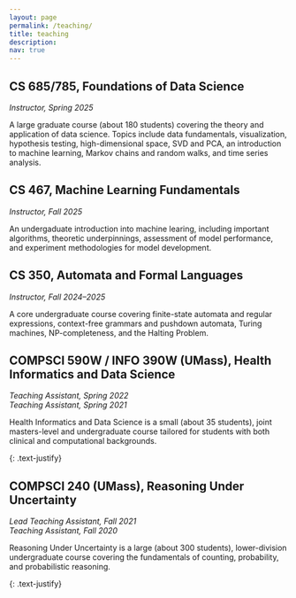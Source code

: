 ```yaml
---
layout: page
permalink: /teaching/
title: teaching
description: 
nav: true
---
```

## CS 685/785, Foundations of Data Science
_Instructor, Spring 2025_

A large graduate course (about 180 students) covering the theory and application of data science. Topics include data fundamentals, visualization, hypothesis testing, high-dimensional space, SVD and PCA, an introduction to machine learning, Markov chains and random walks, and time series analysis.

## CS 467, Machine Learning Fundamentals
_Instructor, Fall 2025_

An undergaduate introduction into machine learing, including important algorithms, theoretic underpinnings, assessment of model performance, and experiment methodologies for model development.


## CS 350, Automata and Formal Languages
_Instructor, Fall 2024&ndash;2025_

A core undergraduate course covering finite-state automata and regular expressions, context-free grammars and pushdown automata, Turing machines, NP-completeness, and the Halting Problem.


## COMPSCI 590W / INFO 390W (UMass), Health Informatics and Data Science
_Teaching Assistant, Spring 2022_ <br />
_Teaching Assistant, Spring 2021_

Health Informatics and Data Science is a small (about 35 students), joint masters-level and undergraduate course tailored for students with both clinical and computational backgrounds.
<!-- As the sole TA during of this course, I worked with the instructors to develop and refine course content (including hands-on projects) and administer the course.
I also taught weekly discussion sections that aimed to reinforce course content, provide hands-on problem solving experience, and teach students about scientific computing libraries in Python. -->
{: .text-justify}

## COMPSCI 240 (UMass), Reasoning Under Uncertainty
_Lead Teaching Assistant, Fall 2021_ <br />
_Teaching Assistant, Fall 2020_

Reasoning Under Uncertainty is a large (about 300 students), lower-division undergraduate course covering the fundamentals of counting, probability, and probabilistic reasoning.
<!-- This course is foundational for many advanced concepts in computer science including machine learning, artificial intelligence, and data analysis.
As the lead teaching assistant, I was responsible for 1) updating the baseline content of all discussion sections to match the pace of the course while ensuring a consistent student experience, 2) designing weekly quizzes, and 3) managing many practical aspects of course administration.
I also led weekly discussion sections that aimed to reinforce course content and held office hours. -->
{: .text-justify}
